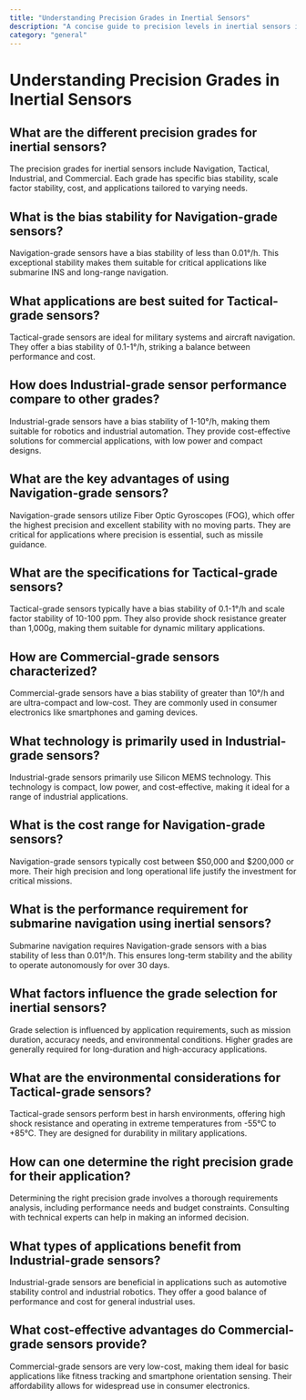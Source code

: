 ```yaml
---
title: "Understanding Precision Grades in Inertial Sensors"
description: "A concise guide to precision levels in inertial sensors including navigation, tactical, industrial, and commercial grades."
category: "general"
---
```


# Understanding Precision Grades in Inertial Sensors

## What are the different precision grades for inertial sensors?

The precision grades for inertial sensors include Navigation, Tactical, Industrial, and Commercial. Each grade has specific bias stability, scale factor stability, cost, and applications tailored to varying needs.

## What is the bias stability for Navigation-grade sensors?

Navigation-grade sensors have a bias stability of less than 0.01°/h. This exceptional stability makes them suitable for critical applications like submarine INS and long-range navigation.

## What applications are best suited for Tactical-grade sensors?

Tactical-grade sensors are ideal for military systems and aircraft navigation. They offer a bias stability of 0.1-1°/h, striking a balance between performance and cost.

## How does Industrial-grade sensor performance compare to other grades?

Industrial-grade sensors have a bias stability of 1-10°/h, making them suitable for robotics and industrial automation. They provide cost-effective solutions for commercial applications, with low power and compact designs.

## What are the key advantages of using Navigation-grade sensors?

Navigation-grade sensors utilize Fiber Optic Gyroscopes (FOG), which offer the highest precision and excellent stability with no moving parts. They are critical for applications where precision is essential, such as missile guidance.

## What are the specifications for Tactical-grade sensors?

Tactical-grade sensors typically have a bias stability of 0.1-1°/h and scale factor stability of 10-100 ppm. They also provide shock resistance greater than 1,000g, making them suitable for dynamic military applications.

## How are Commercial-grade sensors characterized?

Commercial-grade sensors have a bias stability of greater than 10°/h and are ultra-compact and low-cost. They are commonly used in consumer electronics like smartphones and gaming devices.

## What technology is primarily used in Industrial-grade sensors?

Industrial-grade sensors primarily use Silicon MEMS technology. This technology is compact, low power, and cost-effective, making it ideal for a range of industrial applications.

## What is the cost range for Navigation-grade sensors?

Navigation-grade sensors typically cost between $50,000 and $200,000 or more. Their high precision and long operational life justify the investment for critical missions.

## What is the performance requirement for submarine navigation using inertial sensors?

Submarine navigation requires Navigation-grade sensors with a bias stability of less than 0.01°/h. This ensures long-term stability and the ability to operate autonomously for over 30 days.

## What factors influence the grade selection for inertial sensors?

Grade selection is influenced by application requirements, such as mission duration, accuracy needs, and environmental conditions. Higher grades are generally required for long-duration and high-accuracy applications.

## What are the environmental considerations for Tactical-grade sensors?

Tactical-grade sensors perform best in harsh environments, offering high shock resistance and operating in extreme temperatures from -55°C to +85°C. They are designed for durability in military applications.

## How can one determine the right precision grade for their application?

Determining the right precision grade involves a thorough requirements analysis, including performance needs and budget constraints. Consulting with technical experts can help in making an informed decision.

## What types of applications benefit from Industrial-grade sensors?

Industrial-grade sensors are beneficial in applications such as automotive stability control and industrial robotics. They offer a good balance of performance and cost for general industrial uses.

## What cost-effective advantages do Commercial-grade sensors provide?

Commercial-grade sensors are very low-cost, making them ideal for basic applications like fitness tracking and smartphone orientation sensing. Their affordability allows for widespread use in consumer electronics.